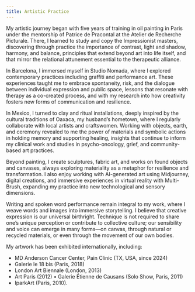 ```yaml
---
title: Artistic Practice
---
```


My artistic journey began with five years of training in oil painting in Paris under the mentorship of Patrice de Pracontal at the Atelier de Recherche Picturale. There, I learned to study and copy the Impressionist masters, discovering through practice the importance of contrast, light and shadow, harmony, and balance, principles that extend beyond art into life itself, and that mirror the relational attunement essential to the therapeutic alliance.<br>

In Barcelona, I immersed myself in Studio Nomada, where I explored contemporary practices including graffiti and performance art. These experiences taught me to embrace spontaneity, risk, and the dialogue between individual expression and public space, lessons that resonate with therapy as a co-created process, and with my research into how creativity fosters new forms of communication and resilience.<br>

In Mexico, I turned to clay and ritual installations, deeply inspired by the cultural traditions of Oaxaca, my husband’s hometown, where I regularly collaborate with local artists and craftswomen. Working with objects, earth, and ceremony revealed to me the power of materials and symbolic actions in holding memory and supporting healing, insights that continue to inform my clinical work and studies in psycho-oncology, grief, and community-based art practices.<br>

Beyond painting, I create sculptures, fabric art, and works on found objects and canvases, always exploring materiality as a metaphor for resilience and transformation. I also enjoy working with AI-generated art using Midjourney, digital creations, and immersive experiences in virtual reality with Multi-Brush, expanding my practice into new technological and sensory dimensions.<br>

Writing and spoken word performance remain integral to my work, where I weave words and images into immersive storytelling. I believe that creative expression is our universal birthright. Technique is not required to share one’s unique perception or contribute to collective culture; our sensibility and voice can emerge in many forms—on canvas, through natural or recycled materials, or even through the movement of our own bodies.<br>

My artwork has been exhibited internationally, including:

- MD Anderson Cancer Center, Pain Clinic (TX, USA, since 2024)
- Galerie le 18 bis (Paris, 2018)
- London Art Biennale (London, 2013)
- Art Paris (2012) • Galerie Étienne de Causans (Solo Show, Paris, 2011)
- IparkArt (Paris, 2010).
